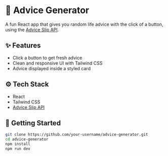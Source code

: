 # 💬 Advice Generator

A fun React app that gives you random life advice with the click of a button, using the [Advice Slip API](https://api.adviceslip.com/).

## ✨ Features

- Click a button to get fresh advice
- Clean and responsive UI with Tailwind CSS
- Advice displayed inside a styled card

## ⚙️ Tech Stack

- React
- Tailwind CSS
- [Advice Slip API](https://api.adviceslip.com/)

## 🚀 Getting Started

```bash
git clone https://github.com/your-username/advice-generator.git
cd advice-generator
npm install
npm run dev